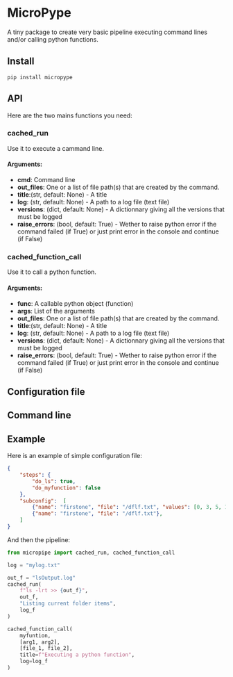 # MicroPype
A tiny package to create very basic pipeline executing command lines and/or calling python functions.

## Install
```shell
pip install micropype
```

## API
Here are the two mains functions you need:
### cached_run
Use it to execute a cammand line.
#### Arguments:
* **cmd**: Command line
* **out_files**: One or a list of file path(s) that are created by the command.
* **title**:(str, default: None) - A title 
* **log**: (str, default: None) - A path to a log file (text file)
* **versions**: (dict, default: None) - A dictionnary giving all the versions that must be logged
* **raise_errors**: (bool, default: True) - Wether to raise python error if the command failed (if True) or just print error in the console and continue (if False)

### cached_function_call
Use it to call a python function.
#### Arguments:
* **func**: A callable python object (function)
* **args**: List of the arguments
* **out_files**: One or a list of file path(s) that are created by the command.
* **title**:(str, default: None) - A title 
* **log**: (str, default: None) - A path to a log file (text file)
* **versions**: (dict, default: None) - A dictionnary giving all the versions that must be logged
* **raise_errors**: (bool, default: True) - Wether to raise python error if the command failed (if True) or just print error in the console and continue (if False)

## Configuration file


## Command line


## Example
Here is an example of simple configuration file:
```json
{
    "steps": {
        "do_ls": true,
        "do_myfunction": false
    },
    "subconfig":  [
        {"name": "firstone", "file": "/dflf.txt", "values": [0, 3, 5, 10]},
        {"name": "firstone", "file": "/dflf.txt"},
    ]
}
```

And then the pipeline:
```python
from micropipe import cached_run, cached_function_call

log = "mylog.txt"

out_f = "lsOutput.log"
cached_run(
    f"ls -lrt >> {out_f}",
    out_f,
    "Listing current folder items",
    log_f
)

cached_function_call(
    myfuntion,
    [arg1, arg2],
    [file_1, file_2],
    title=f"Executing a python function",
    log=log_f
)
```